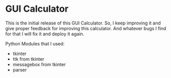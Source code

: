 # GUI Calculator

This is the initial release of this GUI Calculator. So, I keep improving it and give proper feedback for improving this calculator. 
And whatever bugs I find for that I will fix it and deploy it again.

Python Modules that I used:
* tkinter
* ttk from tkinter
* messagebox from tkinter
* parser 








